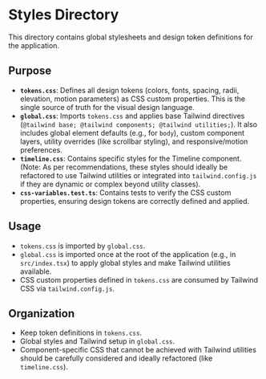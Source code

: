 # Styles Directory

This directory contains global stylesheets and design token definitions for the application.

## Purpose

- **`tokens.css`**: Defines all design tokens (colors, fonts, spacing, radii, elevation, motion parameters) as CSS custom properties. This is the single source of truth for the visual design language.
- **`global.css`**: Imports `tokens.css` and applies base Tailwind directives (`@tailwind base; @tailwind components; @tailwind utilities;`). It also includes global element defaults (e.g., for `body`), custom component layers, utility overrides (like scrollbar styling), and responsive/motion preferences.
- **`timeline.css`**: Contains specific styles for the Timeline component. (Note: As per recommendations, these styles should ideally be refactored to use Tailwind utilities or integrated into `tailwind.config.js` if they are dynamic or complex beyond utility classes).
- **`css-variables.test.ts`**: Contains tests to verify the CSS custom properties, ensuring design tokens are correctly defined and applied.

## Usage

- `tokens.css` is imported by `global.css`.
- `global.css` is imported once at the root of the application (e.g., in `src/index.tsx`) to apply global styles and make Tailwind utilities available.
- CSS custom properties defined in `tokens.css` are consumed by Tailwind CSS via `tailwind.config.js`.

## Organization

- Keep token definitions in `tokens.css`.
- Global styles and Tailwind setup in `global.css`.
- Component-specific CSS that cannot be achieved with Tailwind utilities should be carefully considered and ideally refactored (like `timeline.css`).
